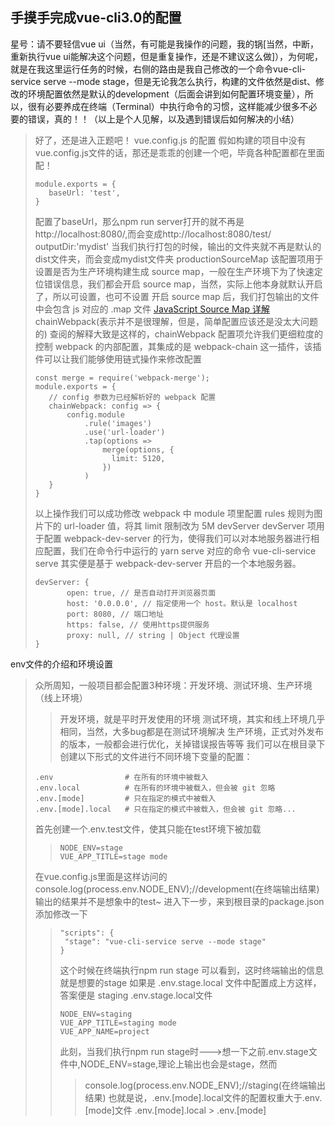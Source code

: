 手摸手完成vue-cli3.0的配置
---
星号：请不要轻信vue ui（当然，有可能是我操作的问题，我的锅[当然，中断，重新执行vue ui能解决这个问题，但是重复操作，还是不建议这么做]），为何呢，就是在我这里运行任务的时候，右侧的路由是我自己修改的一个命令vue-cli-service serve --mode stage，但是无论我怎么执行，构建的文件依然是dist、修改的环境配置依然是默认的development（后面会讲到如何配置环境变量），所以，很有必要养成在终端（Terminal）中执行命令的习惯，这样能减少很多不必要的错误，真的！！（以上是个人见解，以及遇到错误后如何解决的小结）
>好了，还是进入正题吧！
>vue.config.js 的配置
>假如构建的项目中没有vue.config.js文件的话，那还是乖乖的创建一个吧，毕竟各种配置都在里面配！
>```
>module.exports = {
>    baseUrl: 'test',
>}
>```
>配置了baseUrl，那么npm run server打开的就不再是http://localhost:8080/,而会变成http://localhost:8080/test/
>outputDir:'mydist'
>当我们执行打包的时候，输出的文件夹就不再是默认的dist文件夹，而会变成mydist文件夹
>productionSourceMap
>该配置项用于设置是否为生产环境构建生成 source map，一般在生产环境下为了快速定位错误信息，我们都会开启 source map，当然，实际上他本身就默认开启了，所以可设置，也可不设置
>开启 source map 后，我们打包输出的文件中会包含 js 对应的 .map 文件
[JavaScript Source Map 详解](http://www.ruanyifeng.com/blog/2013/01/javascript_source_map.html)
>chainWebpack(表示并不是很理解，但是，简单配置应该还是没太大问题的)
>查阅的解释大致是这样的，chainWebpack 配置项允许我们更细粒度的控制 webpack 的内部配置，其集成的是 webpack-chain 这一插件，该插件可以让我们能够使用链式操作来修改配置
>```// 用于做相应的合并处理
>const merge = require('webpack-merge');
>module.exports = {
>    // config 参数为已经解析好的 webpack 配置
>    chainWebpack: config => {
>        config.module
>            .rule('images')
>            .use('url-loader')
>            .tap(options =>
>                merge(options, {
>                  limit: 5120,
>                })
>            )
>    }   
>}
>```
>以上操作我们可以成功修改 webpack 中 module 项里配置 rules 规则为图片下的 url-loader 值，将其 limit 限制改为 5M
>devServer
>devServer 项用于配置 webpack-dev-server 的行为，使得我们可以对本地服务器进行相应配置，我们在命令行中运行的 yarn serve 对应的命令 vue-cli-service serve 其实便是基于 webpack-dev-server 开启的一个本地服务器。
>```
>devServer: {
>        open: true, // 是否自动打开浏览器页面
>        host: '0.0.0.0', // 指定使用一个 host。默认是 localhost
>        port: 8080, // 端口地址
>        https: false, // 使用https提供服务
>        proxy: null, // string | Object 代理设置
> }
>```
env文件的介绍和环境设置
>众所周知，一般项目都会配置3种环境：开发环境、测试环境、生产环境（线上环境）
>>开发环境，就是平时开发使用的环境
>>测试环境，其实和线上环境几乎相同，当然，大多bug都是在测试环境解决
>>生产环境，正式对外发布的版本，一般都会进行优化，关掉错误报告等等
>我们可以在根目录下创建以下形式的文件进行不同环境下变量的配置：
>```
>.env                # 在所有的环境中被载入
>.env.local          # 在所有的环境中被载入，但会被 git 忽略
>.env.[mode]         # 只在指定的模式中被载入
>.env.[mode].local   # 只在指定的模式中被载入，但会被 git 忽略...
>```
>首先创建一个.env.test文件，使其只能在test环境下被加载
>>```
>>NODE_ENV=stage
>>VUE_APP_TITLE=stage mode
>>```
>在vue.config.js里面是这样访问的
>console.log(process.env.NODE_ENV);//development(在终端输出结果)
>输出的结果并不是想象中的test~
>进入下一步，来到根目录的package.json添加修改一下
>>```
>>"scripts": {
>>  "stage": "vue-cli-service serve --mode stage"
>>}
>>```
>>这个时候在终端执行npm run stage
>>可以看到，这时终端输出的信息就是想要的stage
>如果是 .env.stage.local 文件中配置成上方这样，答案便是 staging
>>.env.stage.local文件
>>```
>>NODE_ENV=staging
>>VUE_APP_TITLE=staging mode
>>VUE_APP_NAME=project
>>```
>>此刻，当我们执行npm run stage时--->想一下之前.env.stage文件中,NODE_ENV=stage,理论上输出也会是stage，然而
>>>console.log(process.env.NODE_ENV);//staging(在终端输出结果)
>>也就是说，.env.[mode].local文件的配置权重大于.env.[mode]文件
>.env.[mode].local > .env.[mode] 
